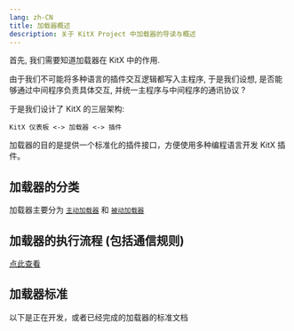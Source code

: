 ```yaml
---
lang: zh-CN
title: 加载器概述
description: 关于 KitX Project 中加载器的导读与概述
---
```


首先, 我们需要知道加载器在 KitX 中的作用.

由于我们不可能将多种语言的插件交互逻辑都写入主程序, 于是我们设想, 是否能够通过中间程序负责具体交互, 并统一主程序与中间程序的通讯协议 ?

于是我们设计了 KitX 的三层架构:

```
KitX 仪表板 <-> 加载器 <-> 插件
```

加载器的目的是提供一个标准化的插件接口，方便使用多种编程语言开发 KitX 插件。

## 加载器的分类

加载器主要分为 [`主动加载器`](./loader/active-loader.md) 和 [`被动加载器`](./loader/self-loader.md)

## 加载器的执行流程 (包括通信规则)

[点此查看](./loader/process.md)

## 加载器标准

以下是正在开发，或者已经完成的加载器的标准文档

